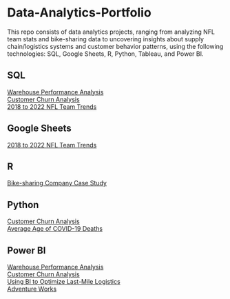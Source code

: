 # Data-Analytics-Portfolio
This repo consists of data analytics projects, ranging from analyzing NFL team stats and bike-sharing data to uncovering insights about supply chain/logistics systems and customer behavior patterns, using the following technologies: SQL, Google Sheets, R, Python, Tableau, and Power BI.

## SQL
[Warehouse Performance Analysis]()  
[Customer Churn Analysis](https://github.com/ShaunJPartridge/Data-Analytics-Portfolio/tree/main/Python/Customer-Churn-Prediction-Project)   
[2018 to 2022 NFL Team Trends](https://github.com/ShaunJPartridge/Data-Analytics-Portfolio/tree/main/SQL/NFL-2018-to-2022-team-trends)

## Google Sheets
[2018 to 2022 NFL Team Trends](https://github.com/ShaunJPartridge/Data-Analytics-Portfolio/tree/main/SQL/NFL-2018-to-2022-team-trends)

## R
[Bike-sharing Company Case Study](https://github.com/ShaunJPartridge/Data-Analytics-Portfolio/tree/main/R/Bike-sharing%20Company%20Case%20Study)

## Python
[Customer Churn Analysis](https://github.com/ShaunJPartridge/Data-Analytics-Portfolio/tree/main/Python/Customer-Churn-Prediction-Project)  
[Average Age of COVID-19 Deaths](https://github.com/ShaunJPartridge/Data-Analytics-Portfolio/tree/main/Python/Avg-Covid-Death-Project)

## Power BI
[Warehouse Performance Analysis]()  
[Customer Churn Analysis](https://github.com/ShaunJPartridge/Data-Analytics-Portfolio/tree/main/Python/Customer-Churn-Prediction-Project)  
[Using BI to Optimize Last-Mile Logistics]()  
[Adventure Works](https://github.com/ShaunJPartridge/Data-Analytics-Portfolio/tree/main/Power%20BI/AdventureWorks)
